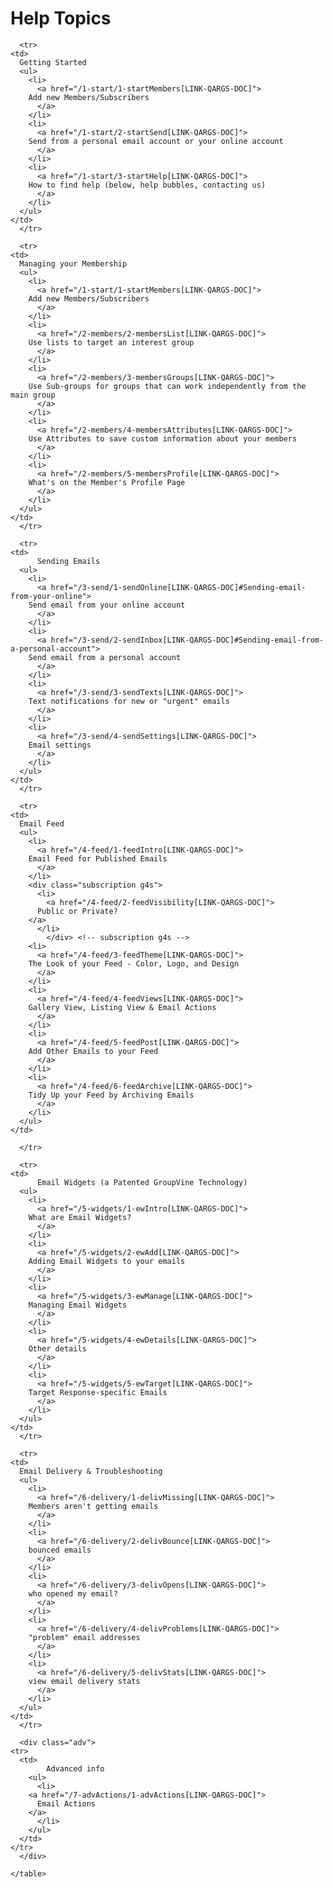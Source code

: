 # Help Topics

<div id="gv-service-help-topics">

  <div class="tocTable">
    <table style="width:100%">

      <tr>
	<td>
	  Getting Started
	  <ul>
	    <li>
	      <a href="/1-start/1-startMembers[LINK-QARGS-DOC]">
		Add new Members/Subscribers
	      </a>
	    </li>
	    <li>
	      <a href="/1-start/2-startSend[LINK-QARGS-DOC]">
		Send from a personal email account or your online account
	      </a>
	    </li>
	    <li>
	      <a href="/1-start/3-startHelp[LINK-QARGS-DOC]">
		How to find help (below, help bubbles, contacting us)
	      </a>
	    </li>
	  </ul>
	</td>
      </tr>

      <tr>
	<td>
	  Managing your Membership
	  <ul>
	    <li>
	      <a href="/1-start/1-startMembers[LINK-QARGS-DOC]">
		Add new Members/Subscribers
	      </a>
	    </li>
	    <li>
	      <a href="/2-members/2-membersList[LINK-QARGS-DOC]">
		Use lists to target an interest group
	      </a>
	    </li>
	    <li>
	      <a href="/2-members/3-membersGroups[LINK-QARGS-DOC]">
		Use Sub-groups for groups that can work independently from the main group
	      </a>
	    </li>
	    <li>
	      <a href="/2-members/4-membersAttributes[LINK-QARGS-DOC]">
		Use Attributes to save custom information about your members
	      </a>
	    </li>
	    <li>
	      <a href="/2-members/5-membersProfile[LINK-QARGS-DOC]">
		What's on the Member's Profile Page
	      </a>
	    </li>
	  </ul>
	</td>
      </tr>

      <tr>
	<td>
          Sending Emails
	  <ul>
	    <li>
	      <a href="/3-send/1-sendOnline[LINK-QARGS-DOC]#Sending-email-from-your-online">
		Send email from your online account
	      </a>
	    </li>
	    <li>
	      <a href="/3-send/2-sendInbox[LINK-QARGS-DOC]#Sending-email-from-a-personal-account">
		Send email from a personal account
	      </a>
	    </li>
	    <li>
	      <a href="/3-send/3-sendTexts[LINK-QARGS-DOC]">
		Text notifications for new or "urgent" emails
	      </a>
	    </li>
	    <li>
	      <a href="/3-send/4-sendSettings[LINK-QARGS-DOC]">
		Email settings
	      </a>
	    </li>
	  </ul>
	</td>
      </tr>

      <tr>
	<td>
	  Email Feed
	  <ul>
	    <li>
	      <a href="/4-feed/1-feedIntro[LINK-QARGS-DOC]">
		Email Feed for Published Emails
	      </a>
	    </li>
	    <div class="subscription g4s">
	      <li>
	        <a href="/4-feed/2-feedVisibility[LINK-QARGS-DOC]">
		  Public or Private?
 		</a>
	      </li>
            </div> <!-- subscription g4s -->
	    <li>
	      <a href="/4-feed/3-feedTheme[LINK-QARGS-DOC]">
		The Look of your Feed - Color, Logo, and Design
	      </a>
	    </li>
	    <li>
	      <a href="/4-feed/4-feedViews[LINK-QARGS-DOC]">
		Gallery View, Listing View & Email Actions
	      </a>
	    </li>
	    <li>
	      <a href="/4-feed/5-feedPost[LINK-QARGS-DOC]">
		Add Other Emails to your Feed
	      </a>
	    </li>
	    <li>
	      <a href="/4-feed/6-feedArchive[LINK-QARGS-DOC]">
		Tidy Up your Feed by Archiving Emails
	      </a>
	    </li>
	  </ul>
	</td>
	
      </tr>

      <tr>
	<td>
          Email Widgets (a Patented GroupVine Technology)
	  <ul>
	    <li>
	      <a href="/5-widgets/1-ewIntro[LINK-QARGS-DOC]">
		What are Email Widgets?
	      </a>
	    </li>
	    <li>
	      <a href="/5-widgets/2-ewAdd[LINK-QARGS-DOC]">
		Adding Email Widgets to your emails
	      </a>
	    </li>
	    <li>
	      <a href="/5-widgets/3-ewManage[LINK-QARGS-DOC]">
		Managing Email Widgets
	      </a>
	    </li>
	    <li>
	      <a href="/5-widgets/4-ewDetails[LINK-QARGS-DOC]">
		Other details
	      </a>
	    </li>
	    <li>
	      <a href="/5-widgets/5-ewTarget[LINK-QARGS-DOC]">
		Target Response-specific Emails
	      </a>
	    </li>
	  </ul>
	</td>
      </tr>

      <tr>
	<td>
	  Email Delivery & Troubleshooting
	  <ul>
	    <li>
	      <a href="/6-delivery/1-delivMissing[LINK-QARGS-DOC]">
		Members aren't getting emails
	      </a>
	    </li>
	    <li>
	      <a href="/6-delivery/2-delivBounce[LINK-QARGS-DOC]">
		bounced emails
	      </a>
	    </li>
	    <li>
	      <a href="/6-delivery/3-delivOpens[LINK-QARGS-DOC]">
		who opened my email?
	      </a>
	    </li>
	    <li>
	      <a href="/6-delivery/4-delivProblems[LINK-QARGS-DOC]">
		"problem" email addresses
	      </a>
	    </li>
	    <li>
	      <a href="/6-delivery/5-delivStats[LINK-QARGS-DOC]">
		view email delivery stats
	      </a>
	    </li>
	  </ul>
	</td>
      </tr>

      <div class="adv">
	<tr>
	  <td>
            Advanced info
	    <ul>
	      <li>
		<a href="/7-advActions/1-advActions[LINK-QARGS-DOC]">
		  Email Actions
		</a>
	      </li>
	    </ul>
	  </td>
	</tr>
      </div>

    </table>
  </div>
</div>
